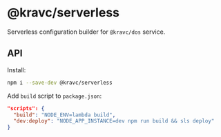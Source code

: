 # @kravc/serverless

Serverless configuration builder for `@kravc/dos` service.

## API

Install:

```sh
npm i --save-dev @kravc/serverless
```

Add `build` script to `package.json`:

```json
"scripts": {
  "build": "NODE_ENV=lambda build",
  "dev:deploy": "NODE_APP_INSTANCE=dev npm run build && sls deploy"
}
```
